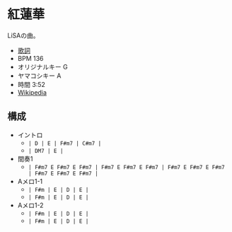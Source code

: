 # 紅蓮華

LiSAの曲。

- [歌詞](https://j-lyric.net/artist/a001c00/l04c8d4.html)
- BPM 136
- オリジナルキー G
- ヤマコシキー A
- 時間 3:52
- [Wikipedia](https://ja.wikipedia.org/wiki/%E7%B4%85%E8%93%AE%E8%8F%AF_(LiSA%E3%81%AE%E6%9B%B2))

## 構成

- イントロ
  - `| D | E | F#m7 | C#m7 |`
  - `| DM7 | E |`
- 間奏1
  - `| F#m7 E F#m7 E F#m7 | F#m7 E F#m7 E F#m7 | F#m7 E F#m7 E F#m7 | F#m7 E F#m7 E F#m7 |`
- Aメロ1-1
  - `| F#m | E | D | E |`
  - `| F#m | E | D | E |`
- Aメロ1-2
  - `| F#m | E | D | E |`
  - `| F#m | E | D | E |`
  
